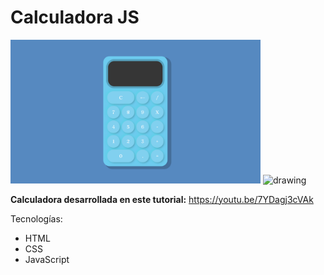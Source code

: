 # Calculadora JS
<img src="calculadoraimg.png" alt="drawing" width="400"/>
<img src="https://i.ibb.co/QJBNx5v/Screen-Shot-2021-01-31-at-22-41-36.png" alt="drawing" width="400"/>

**Calculadora desarrollada en este tutorial:** https://youtu.be/7YDagj3cVAk

Tecnologías:
- HTML
- CSS
- JavaScript
